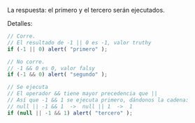 La respuesta: el primero y el tercero serán ejecutados.

Detalles:

```js run
// Corre.
// El resultado de -1 || 0 es -1, valor truthy
if (-1 || 0) alert( "primero" );

// No corre.
// -1 && 0 es 0, valor falsy
if (-1 && 0) alert( "segundo" );

// Se ejecuta
// El operador && tiene mayor precedencia que ||
// Así que -1 && 1 se ejecuta primero, dándonos la cadena:
// null || -1 && 1  ->  null || 1  ->  1
if (null || -1 && 1) alert( "tercero" );
```

